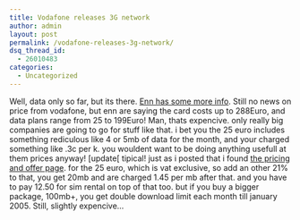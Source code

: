```yaml
---
title: Vodafone releases 3G network
author: admin
layout: post
permalink: /vodafone-releases-3g-network/
dsq_thread_id:
  - 26010483
categories:
  - Uncategorized
---
```

Well, data only so far, but its there. [Enn has some more info][1]. Still no news on price from vodafone, but enn are saying the card costs up to 288Euro, and data plans range from 25 to 199Euro! Man, thats expencive. only really big companies are going to go for stuff like that. i bet you the 25 euro includes something rediculous like 4 or 5mb of data for the month, and your charged something like .3c per k. you wouldent want to be doing anything usefull at them prices anyway! [update[ tipical! just as i posted that i found [the pricing and offer page][2]. for the 25 euro, which is vat exclusive, so add an other 21% to that, you get 20mb and are charged 1.45 per mb after that. and you have to pay 12.50 for sim rental on top of that too. but if you buy a bigger package, 100mb+, you get double download limit each month till january 2005. Still, slightly expencive&#8230;

 [1]: http://www.enn.ie/news.html?code=9541425
 [2]: http://www.vodafone.ie/workonthemove/mcc/whatis/offer.jsp